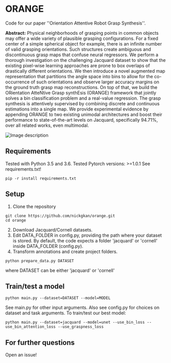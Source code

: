 # ORANGE

Code for our paper ''Orientation Attentive Robot Grasp Synthesis''.

 **Abstract:** 
Physical neighborhoods of grasping points in common objects may offer a wide variety of plausible grasping configurations. For a fixed center of a simple spherical object for example, there is an infinite number of valid grasping orientations. Such structures create ambiguous and discontinuous grasp maps that confuse neural regressors. We perform a thorough investigation on the challenging Jacquard dataset to show that the existing pixel-wise learning approaches are prone to box overlaps of drastically different orientations. We then introduce a novel augmented map representation that partitions the angle space into bins to allow for the co-occurrence of such orientations and observe larger accuracy margins on the ground truth grasp map reconstructions. On top of that, we build the ORientation AtteNtive Grasp synthEsis (ORANGE) framework that jointly solves a bin classification problem and a real-value regression. The grasp synthesis is attentively supervised by combining discrete and continuous estimations into a single map. We provide experimental evidence by appending ORANGE to two existing unimodal architectures and boost their performance to state-of-the-art levels on Jacquard, specifically 94.71\%, over all related works, even multimodal.

 ![Image description](orange.png)


## Requirements
Tested with Python 3.5 and 3.6.
Tested Pytorch versions: >=1.0.1
See requirements.txt!
```
pip -r install requirements.txt
```

## Setup
1. Clone the repository
```
git clone https://github.com/nickgkan/orange.git
cd orange
```
2. Download Jacquard/Cornell datasets.
3. Edit DATA_FOLDER in config.py, providing the path where your dataset is stored.
By default, the code expects a folder 'jacquard' or 'cornell' inside DATA_FOLDER (config.py).
4. Transform annotations and create project folders.
```
python prepare_data.py DATASET
```
where DATASET can be either 'jacquard' or 'cornell'


## Train/test a model
```
python main.py --dataset=DATASET --model=MODEL
```
See main.py for other input arguments.
Also see config.py for choices on dataset and task arguments.
To train/test our best model:
```
python main.py --dataset=jacquard --model=unet --use_bin_loss --use_bin_attention_loss --use_graspness_loss
```

## For further questions
Open an issue!
